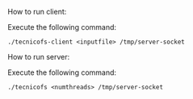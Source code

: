 How to run client:

Execute the following command:

```
./tecnicofs-client <inputfile> /tmp/server-socket
```


How to run server:

Execute the following command:

```
./tecnicofs <numthreads> /tmp/server-socket
```
